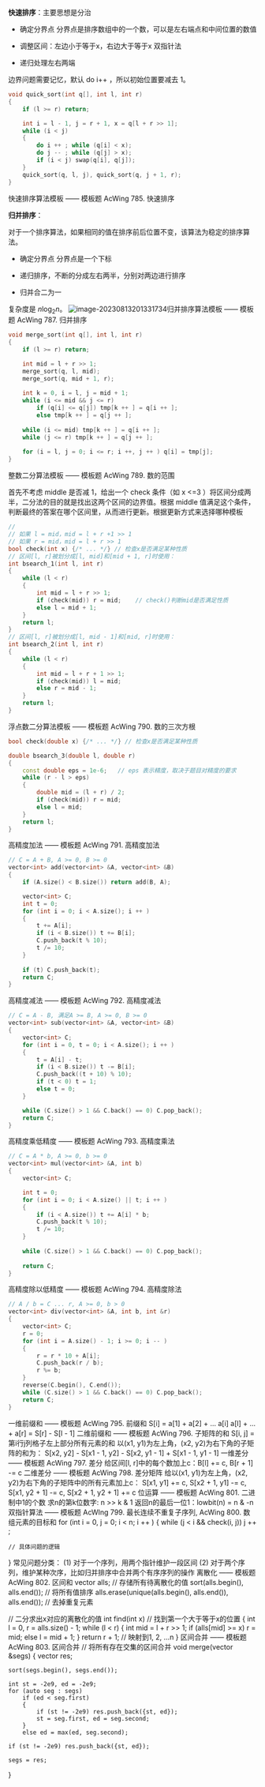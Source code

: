 **快速排序**：主要思想是分治

- 确定分界点 分界点是排序数组中的一个数，可以是左右端点和中间位置的数值

- 调整区间：左边小于等于x，右边大于等于x 双指针法

- 递归处理左右两端

边界问题需要记忆，默认 do i++ ，所以初始位置要减去 1。


```c++
void quick_sort(int q[], int l, int r)
{
    if (l >= r) return;

    int i = l - 1, j = r + 1, x = q[l + r >> 1];
    while (i < j)
    {
        do i ++ ; while (q[i] < x);
        do j -- ; while (q[j] > x);
        if (i < j) swap(q[i], q[j]);
    }
    quick_sort(q, l, j), quick_sort(q, j + 1, r);
}
```

快速排序算法模板 —— 模板题 AcWing 785. 快速排序

**归并排序**：

对于一个排序算法，如果相同的值在排序前后位置不变，该算法为稳定的排序算法。

- 确定分界点 分界点是一个下标

- 递归排序，不断的分成左右两半，分别对两边进行排序

- 归并合二为一

复杂度是 $n\log_2n$。
![image-20230813201331734](.static/image-20230813201331734.png)归并排序算法模板 —— 模板题 AcWing 787. 归并排序

```c++
void merge_sort(int q[], int l, int r)
{
    if (l >= r) return;

    int mid = l + r >> 1;
    merge_sort(q, l, mid);
    merge_sort(q, mid + 1, r);
    
    int k = 0, i = l, j = mid + 1;
    while (i <= mid && j <= r)
        if (q[i] <= q[j]) tmp[k ++ ] = q[i ++ ];
        else tmp[k ++ ] = q[j ++ ];
    
    while (i <= mid) tmp[k ++ ] = q[i ++ ];
    while (j <= r) tmp[k ++ ] = q[j ++ ];
    
    for (i = l, j = 0; i <= r; i ++, j ++ ) q[i] = tmp[j];
}
```
整数二分算法模板 —— 模板题 AcWing 789. 数的范围

首先不考虑 middle 是否减 1，给出一个 check 条件（如 x <=3 ）将区间分成两半，二分法的目的就是找出这两个区间的边界值。根据 middle 值满足这个条件，判断最终的答案在哪个区间里，从而进行更新。根据更新方式来选择哪种模板

```c++
// 
// 如果 l = mid，mid = l + r +1 >> 1
// 如果 r = mid，mid = l + r >> 1
bool check(int x) {/* ... */} // 检查x是否满足某种性质
// 区间[l, r]被划分成[l, mid]和[mid + 1, r]时使用：
int bsearch_1(int l, int r)
{
    while (l < r)
    {
        int mid = l + r >> 1;
        if (check(mid)) r = mid;    // check()判断mid是否满足性质
        else l = mid + 1;
    }
    return l;
}
// 区间[l, r]被划分成[l, mid - 1]和[mid, r]时使用：
int bsearch_2(int l, int r)
{
    while (l < r)
    {
        int mid = l + r + 1 >> 1;
        if (check(mid)) l = mid;
        else r = mid - 1;
    }
    return l;
}
```
浮点数二分算法模板 —— 模板题 AcWing 790. 数的三次方根

```c++
bool check(double x) {/* ... */} // 检查x是否满足某种性质

double bsearch_3(double l, double r)
{
    const double eps = 1e-6;   // eps 表示精度，取决于题目对精度的要求
    while (r - l > eps)
    {
        double mid = (l + r) / 2;
        if (check(mid)) r = mid;
        else l = mid;
    }
    return l;
}
```
高精度加法 —— 模板题 AcWing 791. 高精度加法

```c++
// C = A + B, A >= 0, B >= 0
vector<int> add(vector<int> &A, vector<int> &B)
{
    if (A.size() < B.size()) return add(B, A);

    vector<int> C;
    int t = 0;
    for (int i = 0; i < A.size(); i ++ )
    {
        t += A[i];
        if (i < B.size()) t += B[i];
        C.push_back(t % 10);
        t /= 10;
    }
    
    if (t) C.push_back(t);
    return C;
}
```
高精度减法 —— 模板题 AcWing 792. 高精度减法

```c++
// C = A - B, 满足A >= B, A >= 0, B >= 0
vector<int> sub(vector<int> &A, vector<int> &B)
{
    vector<int> C;
    for (int i = 0, t = 0; i < A.size(); i ++ )
    {
        t = A[i] - t;
        if (i < B.size()) t -= B[i];
        C.push_back((t + 10) % 10);
        if (t < 0) t = 1;
        else t = 0;
    }

    while (C.size() > 1 && C.back() == 0) C.pop_back();
    return C;
}
```
高精度乘低精度 —— 模板题 AcWing 793. 高精度乘法
```c++
// C = A * b, A >= 0, b >= 0
vector<int> mul(vector<int> &A, int b)
{
    vector<int> C;

    int t = 0;
    for (int i = 0; i < A.size() || t; i ++ )
    {
        if (i < A.size()) t += A[i] * b;
        C.push_back(t % 10);
        t /= 10;
    }
    
    while (C.size() > 1 && C.back() == 0) C.pop_back();
    
    return C;
}
```
高精度除以低精度 —— 模板题 AcWing 794. 高精度除法
```c++
// A / b = C ... r, A >= 0, b > 0
vector<int> div(vector<int> &A, int b, int &r)
{
    vector<int> C;
    r = 0;
    for (int i = A.size() - 1; i >= 0; i -- )
    {
        r = r * 10 + A[i];
        C.push_back(r / b);
        r %= b;
    }
    reverse(C.begin(), C.end());
    while (C.size() > 1 && C.back() == 0) C.pop_back();
    return C;
}
```
一维前缀和 —— 模板题 AcWing 795. 前缀和
S[i] = a[1] + a[2] + ... a[i]
a[l] + ... + a[r] = S[r] - S[l - 1]
二维前缀和 —— 模板题 AcWing 796. 子矩阵的和
S[i, j] = 第i行j列格子左上部分所有元素的和
以(x1, y1)为左上角，(x2, y2)为右下角的子矩阵的和为：
S[x2, y2] - S[x1 - 1, y2] - S[x2, y1 - 1] + S[x1 - 1, y1 - 1]
一维差分 —— 模板题 AcWing 797. 差分
给区间[l, r]中的每个数加上c：B[l] += c, B[r + 1] -= c
二维差分 —— 模板题 AcWing 798. 差分矩阵
给以(x1, y1)为左上角，(x2, y2)为右下角的子矩阵中的所有元素加上c：
S[x1, y1] += c, S[x2 + 1, y1] -= c, S[x1, y2 + 1] -= c, S[x2 + 1, y2 + 1] += c
位运算 —— 模板题 AcWing 801. 二进制中1的个数
求n的第k位数字: n >> k & 1
返回n的最后一位1：lowbit(n) = n & -n
双指针算法 —— 模板题 AcWIng 799. 最长连续不重复子序列, AcWing 800. 数组元素的目标和
for (int i = 0, j = 0; i < n; i ++ )
{
    while (j < i && check(i, j)) j ++ ;

    // 具体问题的逻辑
}
常见问题分类：
    (1) 对于一个序列，用两个指针维护一段区间
    (2) 对于两个序列，维护某种次序，比如归并排序中合并两个有序序列的操作
离散化 —— 模板题 AcWing 802. 区间和
vector<int> alls; // 存储所有待离散化的值
sort(alls.begin(), alls.end()); // 将所有值排序
alls.erase(unique(alls.begin(), alls.end()), alls.end());   // 去掉重复元素

// 二分求出x对应的离散化的值
int find(int x) // 找到第一个大于等于x的位置
{
    int l = 0, r = alls.size() - 1;
    while (l < r)
    {
        int mid = l + r >> 1;
        if (alls[mid] >= x) r = mid;
        else l = mid + 1;
    }
    return r + 1; // 映射到1, 2, ...n
}
区间合并 —— 模板题 AcWing 803. 区间合并
// 将所有存在交集的区间合并
void merge(vector<PII> &segs)
{
    vector<PII> res;

    sort(segs.begin(), segs.end());
    
    int st = -2e9, ed = -2e9;
    for (auto seg : segs)
        if (ed < seg.first)
        {
            if (st != -2e9) res.push_back({st, ed});
            st = seg.first, ed = seg.second;
        }
        else ed = max(ed, seg.second);
    
    if (st != -2e9) res.push_back({st, ed});
    
    segs = res;
}
